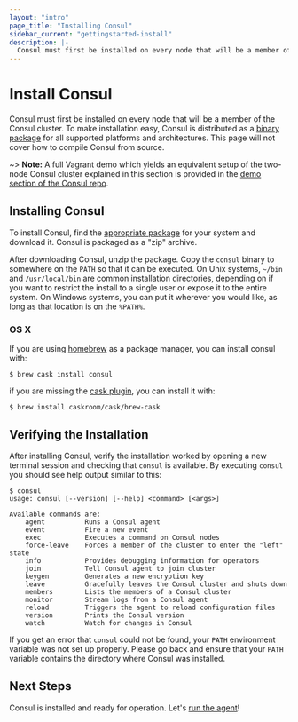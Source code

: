 ```yaml
---
layout: "intro"
page_title: "Installing Consul"
sidebar_current: "gettingstarted-install"
description: |-
  Consul must first be installed on every node that will be a member of the Consul cluster. To make installation easy, Consul is distributed as a binary package for all supported platforms and architectures. This page will not cover how to compile Consul from source.
---
```


# Install Consul

Consul must first be installed on every node that will be a member of the
Consul cluster. To make installation easy, Consul is distributed as a
[binary package](/downloads.html) for all supported platforms and
architectures. This page will not cover how to compile Consul from
source.

~> **Note:** A full Vagrant demo which yields an equivalent setup of the
two-node Consul cluster explained in this section is provided in the
[demo section of the Consul repo](https://github.com/hashicorp/consul/tree/master/demo/vagrant-cluster-complete).

## Installing Consul

To install Consul, find the [appropriate package](/downloads.html) for
your system and download it. Consul is packaged as a "zip" archive.

After downloading Consul, unzip the package. Copy the `consul` binary to
somewhere on the `PATH` so that it can be executed. On Unix systems,
`~/bin` and `/usr/local/bin` are common installation directories,
depending on if you want to restrict the install to a single user or
expose it to the entire system. On Windows systems, you can put it
wherever you would like, as long as that location is on the `%PATH%`.

### OS X

If you are using [homebrew](http://brew.sh/#install) as a package manager,
you can install consul with:

```text
$ brew cask install consul
```

if you are missing the [cask plugin](http://caskroom.io/), you can install it with:

```text
$ brew install caskroom/cask/brew-cask
```

## Verifying the Installation

After installing Consul, verify the installation worked by opening a new
terminal session and checking that `consul` is available. By executing
`consul` you should see help output similar to this:

```text
$ consul
usage: consul [--version] [--help] <command> [<args>]

Available commands are:
    agent          Runs a Consul agent
    event          Fire a new event
    exec           Executes a command on Consul nodes
    force-leave    Forces a member of the cluster to enter the "left" state
    info           Provides debugging information for operators
    join           Tell Consul agent to join cluster
    keygen         Generates a new encryption key
    leave          Gracefully leaves the Consul cluster and shuts down
    members        Lists the members of a Consul cluster
    monitor        Stream logs from a Consul agent
    reload         Triggers the agent to reload configuration files
    version        Prints the Consul version
    watch          Watch for changes in Consul
```

If you get an error that `consul` could not be found, your `PATH`
environment variable was not set up properly. Please go back and ensure
that your `PATH` variable contains the directory where Consul was
installed.

## Next Steps

Consul is installed and ready for operation. Let's
[run the agent](agent.html)!
